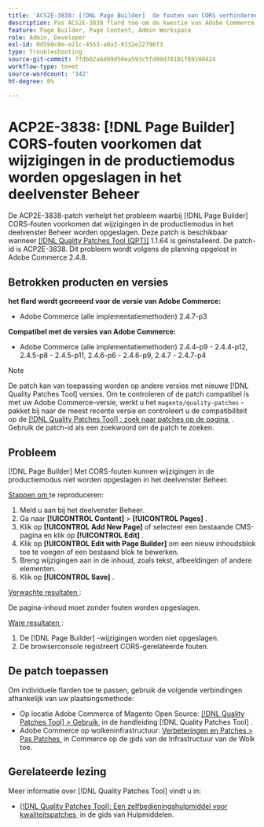 ```yaml
---
title: 'ACS2E-3838: [!DNL Page Builder]  de fouten van CORS verhinderen besparingsveranderingen in het admin paneel op productiemodus'
description: Pas ACS2E-3838 flard toe om de kwestie van Adobe Commerce te bevestigen waar  [!DNL Page Builder]  de fouten van CORS sparen veranderingen in het admin paneel op productiemodus verhinderen.
feature: Page Builder, Page Content, Admin Workspace
role: Admin, Developer
exl-id: 0d590c0e-e21c-4553-a0a3-9332e22796f3
type: Troubleshooting
source-git-commit: 7fdb02a6d89d50ea593c5fd99d78101f89198424
workflow-type: tm+mt
source-wordcount: '342'
ht-degree: 0%

---
```


# ACP2E-3838: [!DNL Page Builder] CORS-fouten voorkomen dat wijzigingen in de productiemodus worden opgeslagen in het deelvenster Beheer

De ACP2E-3838-patch verhelpt het probleem waarbij [!DNL Page Builder] CORS-fouten voorkomen dat wijzigingen in de productiemodus in het deelvenster Beheer worden opgeslagen. Deze patch is beschikbaar wanneer [[!DNL Quality Patches Tool (QPT)]](/help/tools/quality-patches-tool/quality-patches-tool-to-self-serve-quality-patches.md) 1.1.64 is geïnstalleerd. De patch-id is ACP2E-3838. Dit probleem wordt volgens de planning opgelost in Adobe Commerce 2.4.8.

## Betrokken producten en versies

**het flard wordt gecreeerd voor de versie van Adobe Commerce:**

* Adobe Commerce (alle implementatiemethoden) 2.4.7-p3

**Compatibel met de versies van Adobe Commerce:**

* Adobe Commerce (alle implementatiemethoden) 2.4.4-p9 - 2.4.4-p12, 2.4.5-p8 - 2.4.5-p11, 2.4.6-p6 - 2.4.6-p9, 2.4.7 - 2.4.7-p4

>[!NOTE]
>
>De patch kan van toepassing worden op andere versies met nieuwe [!DNL Quality Patches Tool] versies. Om te controleren of de patch compatibel is met uw Adobe Commerce-versie, werkt u het `magento/quality-patches` -pakket bij naar de meest recente versie en controleert u de compatibiliteit op de [[!DNL Quality Patches Tool] : zoek naar patches op de pagina &#x200B;](https://experienceleague.adobe.com/tools/commerce-quality-patches/index.html?lang=nl-NL) . Gebruik de patch-id als een zoekwoord om de patch te zoeken.

## Probleem

[!DNL Page Builder] Met CORS-fouten kunnen wijzigingen in de productiemodus niet worden opgeslagen in het deelvenster Beheer.

<u> Stappen om </u> te reproduceren:

1. Meld u aan bij het deelvenster Beheer.
1. Ga naar **[!UICONTROL Content]** > **[!UICONTROL Pages]** .
1. Klik op **[!UICONTROL Add New Page]** of selecteer een bestaande CMS-pagina en klik op **[!UICONTROL Edit]** .
1. Klik op **[!UICONTROL Edit with Page Builder]** om een nieuw inhoudsblok toe te voegen of een bestaand blok te bewerken.
1. Breng wijzigingen aan in de inhoud, zoals tekst, afbeeldingen of andere elementen.
1. Klik op **[!UICONTROL Save]** .

<u> Verwachte resultaten </u>:

De pagina-inhoud moet zonder fouten worden opgeslagen.

<u> Ware resultaten </u>:

1. De [!DNL Page Builder] -wijzigingen worden niet opgeslagen.
1. De browserconsole registreert CORS-gerelateerde fouten.

## De patch toepassen

Om individuele flarden toe te passen, gebruik de volgende verbindingen afhankelijk van uw plaatsingsmethode:

* Op locatie Adobe Commerce of Magento Open Source: [[!DNL Quality Patches Tool] > Gebruik &#x200B;](/help/tools/quality-patches-tool/usage.md) in de handleiding [!DNL Quality Patches Tool] .
* Adobe Commerce op wolkeninfrastructuur: [&#x200B; Verbeteringen en Patches > Pas Patches &#x200B;](https://experienceleague.adobe.com/docs/commerce-cloud-service/user-guide/develop/upgrade/apply-patches.html?lang=nl-NL) in Commerce op de gids van de Infrastructuur van de Wolk toe.

## Gerelateerde lezing

Meer informatie over [!DNL Quality Patches Tool] vindt u in:

* [[!DNL Quality Patches Tool]: Een zelfbedieningshulpmiddel voor kwaliteitspatches &#x200B;](/help/tools/quality-patches-tool/quality-patches-tool-to-self-serve-quality-patches.md) in de gids van Hulpmiddelen.
